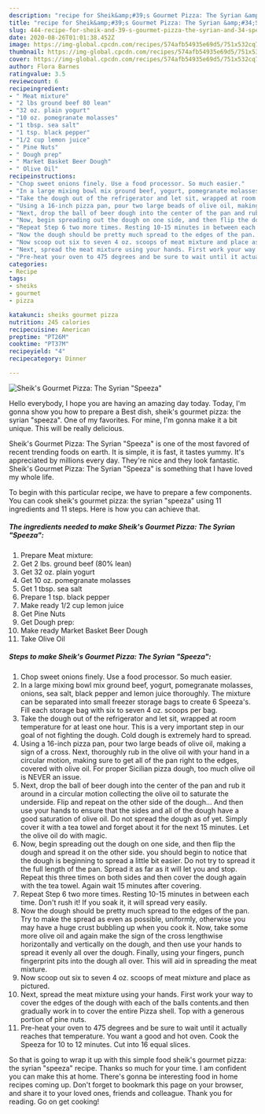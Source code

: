 ```yaml
---
description: "recipe for Sheik&amp;#39;s Gourmet Pizza: The Syrian &amp;#34;Speeza&amp;#34; | how to make the best Sheik&amp;#39;s Gourmet Pizza: The Syrian &amp;#34;Speeza&amp;#34;"
title: "recipe for Sheik&amp;#39;s Gourmet Pizza: The Syrian &amp;#34;Speeza&amp;#34; | how to make the best Sheik&amp;#39;s Gourmet Pizza: The Syrian &amp;#34;Speeza&amp;#34;"
slug: 444-recipe-for-sheik-and-39-s-gourmet-pizza-the-syrian-and-34-speeza-and-34-how-to-make-the-best-sheik-and-39-s-gourmet-pizza-the-syrian-and-34-speeza-and-34
date: 2020-08-26T01:01:38.452Z
image: https://img-global.cpcdn.com/recipes/574afb54935e69d5/751x532cq70/sheiks-gourmet-pizza-the-syrian-speeza-recipe-main-photo.jpg
thumbnail: https://img-global.cpcdn.com/recipes/574afb54935e69d5/751x532cq70/sheiks-gourmet-pizza-the-syrian-speeza-recipe-main-photo.jpg
cover: https://img-global.cpcdn.com/recipes/574afb54935e69d5/751x532cq70/sheiks-gourmet-pizza-the-syrian-speeza-recipe-main-photo.jpg
author: Flora Barnes
ratingvalue: 3.5
reviewcount: 6
recipeingredient:
- " Meat mixture"
- "2 lbs ground beef 80 lean"
- "32 oz. plain yogurt"
- "10 oz. pomegranate molasses"
- "1 tbsp. sea salt"
- "1 tsp. black pepper"
- "1/2 cup lemon juice"
- " Pine Nuts"
- " Dough prep"
- " Market Basket Beer Dough"
- " Olive Oil"
recipeinstructions:
- "Chop sweet onions finely. Use a food processor. So much easier."
- "In a large mixing bowl mix ground beef, yogurt, pomegranate molasses, onions, sea salt, black pepper and lemon juice thoroughly. The mixture can be separated into small freezer storage bags to create 6 Speeza&#39;s. Fill each storage bag with six to seven 4 oz. scoops per bag."
- "Take the dough out of the refrigerator and let sit, wrapped at room temperature for at least one hour. This is a very important step in our goal of not fighting the dough. Cold dough is extremely hard to spread."
- "Using a 16-inch pizza pan, pour two large beads of olive oil, making a sign of a cross. Next, thoroughly rub in the olive oil with your hand in a circular motion, making sure to get all of the pan right to the edges, covered with olive oil. For proper Sicilian pizza dough, too much olive oil is NEVER an issue."
- "Next, drop the ball of beer dough into the center of the pan and rub it around in a circular motion collecting the olive oil to saturate the underside. Flip and repeat on the other side of the dough... And then use your hands to ensure that the sides and all of the dough have a good saturation of olive oil. Do not spread the dough as of yet. Simply cover it with a tea towel and forget about it for the next 15 minutes. Let the olive oil do with magic."
- "Now, begin spreading out the dough on one side, and then flip the dough and spread it on the other side. you should begin to notice that the dough is beginning to spread a little bit easier. Do not try to spread it the full length of the pan. Spread it as far as it will let you and stop. Repeat this three times on both sides and then cover the dough again with the tea towel. Again wait 15 minutes after covering."
- "Repeat Step 6 two more times. Resting 10-15 minutes in between each time. Don&#39;t rush it! If you soak it, it will spread very easily."
- "Now the dough should be pretty much spread to the edges of the pan. Try to make the spread as even as possible, uniformly, otherwise you may have a huge crust bubbling up when you cook it. Now, take some more olive oil and again make the sign of the cross lengthwise horizontally and vertically on the dough, and then use your hands to spread it evenly all over the dough. Finally, using your fingers, punch fingerprint pits into the dough all over. This will aid in spreading the meat mixture."
- "Now scoop out six to seven 4 oz. scoops of meat mixture and place as pictured."
- "Next, spread the meat mixture using your hands. First work your way to cover the edges of the dough with each of the balls contents.and then gradually work in to cover the entire Pizza shell. Top with a generous portion of pine nuts."
- "Pre-heat your oven to 475 degrees and be sure to wait until it actually reaches that temperature. You want a good and hot oven. Cook the Speeza for 10 to 12 minutes. Cut into 16 equal slices."
categories:
- Recipe
tags:
- sheiks
- gourmet
- pizza

katakunci: sheiks gourmet pizza 
nutrition: 245 calories
recipecuisine: American
preptime: "PT26M"
cooktime: "PT37M"
recipeyield: "4"
recipecategory: Dinner

---
```



![Sheik&#39;s Gourmet Pizza: The Syrian &#34;Speeza&#34;](https://img-global.cpcdn.com/recipes/574afb54935e69d5/751x532cq70/sheiks-gourmet-pizza-the-syrian-speeza-recipe-main-photo.jpg)

Hello everybody, I hope you are having an amazing day today. Today, I'm gonna show you how to prepare a Best dish, sheik&#39;s gourmet pizza: the syrian &#34;speeza&#34;. One of my favorites. For mine, I'm gonna make it a bit unique. This will be really delicious.

Sheik&#39;s Gourmet Pizza: The Syrian &#34;Speeza&#34; is one of the most favored of recent trending foods on earth. It is simple, it is fast, it tastes yummy. It's appreciated by millions every day. They're nice and they look fantastic. Sheik&#39;s Gourmet Pizza: The Syrian &#34;Speeza&#34; is something that I have loved my whole life.




To begin with this particular recipe, we have to prepare a few components. You can cook sheik&#39;s gourmet pizza: the syrian &#34;speeza&#34; using 11 ingredients and 11 steps. Here is how you can achieve that.

<!--inarticleads1-->

##### The ingredients needed to make Sheik&#39;s Gourmet Pizza: The Syrian &#34;Speeza&#34;:

1. Prepare  Meat mixture:
1. Get 2 lbs. ground beef (80% lean)
1. Get 32 oz. plain yogurt
1. Get 10 oz. pomegranate molasses
1. Get 1 tbsp. sea salt
1. Prepare 1 tsp. black pepper
1. Make ready 1/2 cup lemon juice
1. Get  Pine Nuts
1. Get  Dough prep:
1. Make ready  Market Basket Beer Dough
1. Take  Olive Oil




<!--inarticleads2-->

##### Steps to make Sheik&#39;s Gourmet Pizza: The Syrian &#34;Speeza&#34;:

1. Chop sweet onions finely. Use a food processor. So much easier.
1. In a large mixing bowl mix ground beef, yogurt, pomegranate molasses, onions, sea salt, black pepper and lemon juice thoroughly. The mixture can be separated into small freezer storage bags to create 6 Speeza&#39;s. Fill each storage bag with six to seven 4 oz. scoops per bag.
1. Take the dough out of the refrigerator and let sit, wrapped at room temperature for at least one hour. This is a very important step in our goal of not fighting the dough. Cold dough is extremely hard to spread.
1. Using a 16-inch pizza pan, pour two large beads of olive oil, making a sign of a cross. Next, thoroughly rub in the olive oil with your hand in a circular motion, making sure to get all of the pan right to the edges, covered with olive oil. For proper Sicilian pizza dough, too much olive oil is NEVER an issue.
1. Next, drop the ball of beer dough into the center of the pan and rub it around in a circular motion collecting the olive oil to saturate the underside. Flip and repeat on the other side of the dough... And then use your hands to ensure that the sides and all of the dough have a good saturation of olive oil. Do not spread the dough as of yet. Simply cover it with a tea towel and forget about it for the next 15 minutes. Let the olive oil do with magic.
1. Now, begin spreading out the dough on one side, and then flip the dough and spread it on the other side. you should begin to notice that the dough is beginning to spread a little bit easier. Do not try to spread it the full length of the pan. Spread it as far as it will let you and stop. Repeat this three times on both sides and then cover the dough again with the tea towel. Again wait 15 minutes after covering.
1. Repeat Step 6 two more times. Resting 10-15 minutes in between each time. Don&#39;t rush it! If you soak it, it will spread very easily.
1. Now the dough should be pretty much spread to the edges of the pan. Try to make the spread as even as possible, uniformly, otherwise you may have a huge crust bubbling up when you cook it. Now, take some more olive oil and again make the sign of the cross lengthwise horizontally and vertically on the dough, and then use your hands to spread it evenly all over the dough. Finally, using your fingers, punch fingerprint pits into the dough all over. This will aid in spreading the meat mixture.
1. Now scoop out six to seven 4 oz. scoops of meat mixture and place as pictured.
1. Next, spread the meat mixture using your hands. First work your way to cover the edges of the dough with each of the balls contents.and then gradually work in to cover the entire Pizza shell. Top with a generous portion of pine nuts.
1. Pre-heat your oven to 475 degrees and be sure to wait until it actually reaches that temperature. You want a good and hot oven. Cook the Speeza for 10 to 12 minutes. Cut into 16 equal slices.




So that is going to wrap it up with this simple food sheik&#39;s gourmet pizza: the syrian &#34;speeza&#34; recipe. Thanks so much for your time. I am confident you can make this at home. There's gonna be interesting food in home recipes coming up. Don't forget to bookmark this page on your browser, and share it to your loved ones, friends and colleague. Thank you for reading. Go on get cooking!
